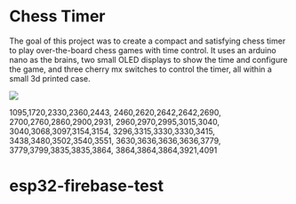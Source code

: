 # Chess Timer

The goal of this project was to create a compact and satisfying chess timer to play over-the-board chess games with time control. It uses an arduino nano as the brains, two small OLED displays to show the time and configure the game, and three cherry mx switches to control the timer, all within a small 3d printed case.

![](img\Chess_Timer_2022-Jan-20_03-01-05AM-000_CustomizedView14700881950.png)

1095,1720,2330,2360,2443,
2460,2620,2642,2642,2690,
2700,2760,2860,2900,2931,
2960,2970,2995,3015,3040,
3040,3068,3097,3154,3154,
3296,3315,3330,3330,3415,
3438,3480,3502,3540,3551,
3630,3636,3636,3636,3779,
3779,3799,3835,3835,3864,
3864,3864,3864,3921,4091
# esp32-firebase-test
